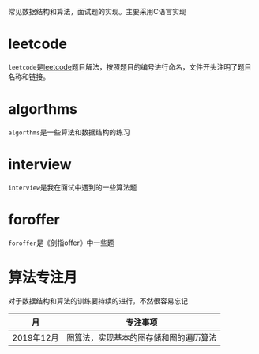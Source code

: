 常见数据结构和算法，面试题的实现。主要采用C语言实现

# leetcode  
`leetcode`是[leetcode](https://leetcode-cn.com)题目解法，按照题目的编号进行命名，文件开头注明了题目名称和链接。

# algorthms   
`algorthms`是一些算法和数据结构的练习  

# interview   
`interview`是我在面试中遇到的一些算法题  

# foroffer   
`foroffer`是《剑指offer》中一些题    

# 算法专注月   
对于数据结构和算法的训练要持续的进行，不然很容易忘记   

|  月   | 专注事项  |
|  ----  | ----  |
| 2019年12月  | 图算法，实现基本的图存储和图的遍历算法 |

